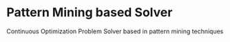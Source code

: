 # Pattern Mining based Solver
Continuous Optimization Problem Solver based in pattern mining techniques
